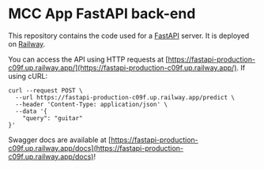 # MCC App FastAPI back-end

This repository contains the code used for a [FastAPI](https://fastapi.tiangolo.com/) server. It is deployed on [Railway](https://railway.app/).

You can access the API using HTTP requests at [https://fastapi-production-c09f.up.railway.app/](https://fastapi-production-c09f.up.railway.app/). If using cURL:

```
curl --request POST \
  --url https://fastapi-production-c09f.up.railway.app/predict \
  --header 'Content-Type: application/json' \
  --data '{
	"query": "guitar"
}'
```

Swagger docs are available at [https://fastapi-production-c09f.up.railway.app/docs](https://fastapi-production-c09f.up.railway.app/docs)!
